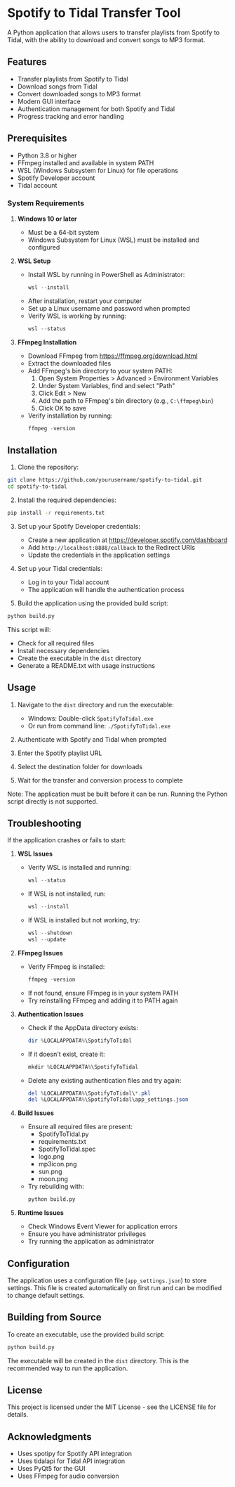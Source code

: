 # Spotify to Tidal Transfer Tool

A Python application that allows users to transfer playlists from Spotify to Tidal, with the ability to download and convert songs to MP3 format.

## Features

- Transfer playlists from Spotify to Tidal
- Download songs from Tidal
- Convert downloaded songs to MP3 format
- Modern GUI interface
- Authentication management for both Spotify and Tidal
- Progress tracking and error handling

## Prerequisites

- Python 3.8 or higher
- FFmpeg installed and available in system PATH
- WSL (Windows Subsystem for Linux) for file operations
- Spotify Developer account
- Tidal account

### System Requirements

1. **Windows 10 or later**
   - Must be a 64-bit system
   - Windows Subsystem for Linux (WSL) must be installed and configured

2. **WSL Setup**
   - Install WSL by running in PowerShell as Administrator:
     ```powershell
     wsl --install
     ```
   - After installation, restart your computer
   - Set up a Linux username and password when prompted
   - Verify WSL is working by running:
     ```powershell
     wsl --status
     ```

3. **FFmpeg Installation**
   - Download FFmpeg from https://ffmpeg.org/download.html
   - Extract the downloaded files
   - Add FFmpeg's bin directory to your system PATH:
     1. Open System Properties > Advanced > Environment Variables
     2. Under System Variables, find and select "Path"
     3. Click Edit > New
     4. Add the path to FFmpeg's bin directory (e.g., `C:\ffmpeg\bin`)
     5. Click OK to save
   - Verify installation by running:
     ```powershell
     ffmpeg -version
     ```

## Installation

1. Clone the repository:
```bash
git clone https://github.com/yourusername/spotify-to-tidal.git
cd spotify-to-tidal
```

2. Install the required dependencies:
```bash
pip install -r requirements.txt
```

3. Set up your Spotify Developer credentials:
   - Create a new application at https://developer.spotify.com/dashboard
   - Add `http://localhost:8888/callback` to the Redirect URIs
   - Update the credentials in the application settings

4. Set up your Tidal credentials:
   - Log in to your Tidal account
   - The application will handle the authentication process

5. Build the application using the provided build script:
```bash
python build.py
```
   This script will:
   - Check for all required files
   - Install necessary dependencies
   - Create the executable in the `dist` directory
   - Generate a README.txt with usage instructions

## Usage

1. Navigate to the `dist` directory and run the executable:
   - Windows: Double-click `SpotifyToTidal.exe`
   - Or run from command line: `./SpotifyToTidal.exe`

2. Authenticate with Spotify and Tidal when prompted
3. Enter the Spotify playlist URL
4. Select the destination folder for downloads
5. Wait for the transfer and conversion process to complete

Note: The application must be built before it can be run. Running the Python script directly is not supported.

## Troubleshooting

If the application crashes or fails to start:

1. **WSL Issues**
   - Verify WSL is installed and running:
     ```powershell
     wsl --status
     ```
   - If WSL is not installed, run:
     ```powershell
     wsl --install
     ```
   - If WSL is installed but not working, try:
     ```powershell
     wsl --shutdown
     wsl --update
     ```

2. **FFmpeg Issues**
   - Verify FFmpeg is installed:
     ```powershell
     ffmpeg -version
     ```
   - If not found, ensure FFmpeg is in your system PATH
   - Try reinstalling FFmpeg and adding it to PATH again

3. **Authentication Issues**
   - Check if the AppData directory exists:
     ```powershell
     dir %LOCALAPPDATA%\SpotifyToTidal
     ```
   - If it doesn't exist, create it:
     ```powershell
     mkdir %LOCALAPPDATA%\SpotifyToTidal
     ```
   - Delete any existing authentication files and try again:
     ```powershell
     del %LOCALAPPDATA%\SpotifyToTidal\*.pkl
     del %LOCALAPPDATA%\SpotifyToTidal\app_settings.json
     ```

4. **Build Issues**
   - Ensure all required files are present:
     - SpotifyToTidal.py
     - requirements.txt
     - SpotifyToTidal.spec
     - logo.png
     - mp3icon.png
     - sun.png
     - moon.png
   - Try rebuilding with:
     ```bash
     python build.py
     ```

5. **Runtime Issues**
   - Check Windows Event Viewer for application errors
   - Ensure you have administrator privileges
   - Try running the application as administrator

## Configuration

The application uses a configuration file (`app_settings.json`) to store settings. This file is created automatically on first run and can be modified to change default settings.

## Building from Source

To create an executable, use the provided build script:

```bash
python build.py
```

The executable will be created in the `dist` directory. This is the recommended way to run the application.

## License

This project is licensed under the MIT License - see the LICENSE file for details.

## Acknowledgments

- Uses spotipy for Spotify API integration
- Uses tidalapi for Tidal API integration
- Uses PyQt5 for the GUI
- Uses FFmpeg for audio conversion 